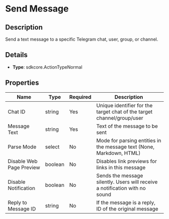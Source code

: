 # Send Message

## Description

Send a text message to a specific Telegram chat, user, group, or channel.

## Details

- **Type**: sdkcore.ActionTypeNormal

## Properties

| Name                    | Type    | Required | Description                                                           |
|-------------------------|---------|----------|-----------------------------------------------------------------------|
| Chat ID                 | string  | Yes      | Unique identifier for the target chat of the target channel/group/user |
| Message Text            | string  | Yes      | Text of the message to be sent                                        |
| Parse Mode              | select  | No       | Mode for parsing entities in the message text (None, Markdown, HTML)  |
| Disable Web Page Preview | boolean | No       | Disables link previews for links in this message                      |
| Disable Notification    | boolean | No       | Sends the message silently. Users will receive a notification with no sound |
| Reply to Message ID     | string  | No       | If the message is a reply, ID of the original message                 |